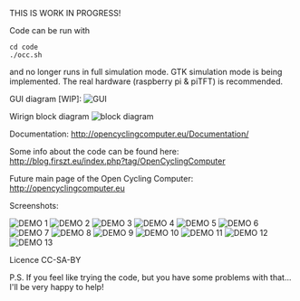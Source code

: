 THIS IS WORK IN PROGRESS!

Code can be run with
```
cd code
./occ.sh
```
and no longer runs in full simulation mode. GTK simulation mode is being implemented. The real hardware (raspberry pi & piTFT) is recommended.

GUI diagram [WIP]:
![GUI](https://github.com/PrzemoF/Open-Cycling-Computer/blob/master/Documentation/OCC_GUI.png?raw=true)

Wirign block diagram
![block diagram](https://github.com/PrzemoF/Open-Cycling-Computer/blob/master/Documentation/block_diagram.png?raw=true)

Documentation: http://opencyclingcomputer.eu/Documentation/

Some info about the code can be found here:
http://blog.firszt.eu/index.php?tag/OpenCyclingComputer

Future main page of the Open Cycling Computer: http://opencyclingcomputer.eu

Screenshots:

![DEMO 1](https://github.com/PrzemoF/Open-Cycling-Computer/blob/master/demo_screenshoots/demo_1.png?raw=true)
![DEMO 2](https://github.com/PrzemoF/Open-Cycling-Computer/blob/master/demo_screenshoots/demo_2.png?raw=true)
![DEMO 3](https://github.com/PrzemoF/Open-Cycling-Computer/blob/master/demo_screenshoots/demo_3.png?raw=true)
![DEMO 4](https://github.com/PrzemoF/Open-Cycling-Computer/blob/master/demo_screenshoots/demo_4.png?raw=true)
![DEMO 5](https://github.com/PrzemoF/Open-Cycling-Computer/blob/master/demo_screenshoots/demo_5.png?raw=true)
![DEMO 6](https://github.com/PrzemoF/Open-Cycling-Computer/blob/master/demo_screenshoots/demo_6.png?raw=true)
![DEMO 7](https://github.com/PrzemoF/Open-Cycling-Computer/blob/master/demo_screenshoots/demo_7.png?raw=true)
![DEMO 8](https://github.com/PrzemoF/Open-Cycling-Computer/blob/master/demo_screenshoots/demo_8.png?raw=true)
![DEMO 9](https://github.com/PrzemoF/Open-Cycling-Computer/blob/master/demo_screenshoots/demo_9.png?raw=true)
![DEMO 10](https://github.com/PrzemoF/Open-Cycling-Computer/blob/master/demo_screenshoots/demo_10.png?raw=true)
![DEMO 11](https://github.com/PrzemoF/Open-Cycling-Computer/blob/master/demo_screenshoots/demo_11.png?raw=true)
![DEMO 12](https://github.com/PrzemoF/Open-Cycling-Computer/blob/master/demo_screenshoots/demo_12.png?raw=true)
![DEMO 13](https://github.com/PrzemoF/Open-Cycling-Computer/blob/master/demo_screenshoots/demo_13.png?raw=true)


Licence CC-SA-BY

P.S. If you feel like trying the code, but you have some problems with that... I'll be very happy to help!
